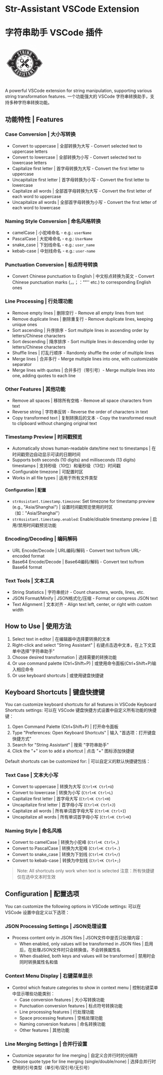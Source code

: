 # Str-Assistant VSCode Extension
# 字符串助手 VSCode 插件

<img src="static/icon.png" width="128" height="128" alt="插件图标">

A powerful VSCode extension for string manipulation, supporting various string transformation features.
一个功能强大的 VSCode 字符串转换助手，支持多种字符串转换功能。

## 功能特性 | Features

### Case Conversion | 大小写转换
- Convert to uppercase | 全部转换为大写 - Convert selected text to uppercase letters
- Convert to lowercase | 全部转换为小写 - Convert selected text to lowercase letters
- Capitalize first letter | 首字母转换为大写 - Convert the first letter to uppercase
- Uncapitalize first letter | 首字母转换为小写 - Convert the first letter to lowercase
- Capitalize all words | 全部首字母转换为大写 - Convert the first letter of each word to uppercase
- Uncapitalize all words | 全部首字母转换为小写 - Convert the first letter of each word to lowercase

### Naming Style Conversion | 命名风格转换
- camelCase | 小驼峰命名 - e.g.: `userName`
- PascalCase | 大驼峰命名 - e.g.: `UserName`
- snake_case | 下划线命名 - e.g.: `user_name`
- kebab-case | 中划线命名 - e.g.: `user-name`

### Punctuation Conversion | 标点符号转换
- Convert Chinese punctuation to English | 中文标点转换为英文 - Convert Chinese punctuation marks (，。；：""'' etc.) to corresponding English ones

### Line Processing | 行处理功能
- Remove empty lines | 删除空行 - Remove all empty lines from text
- Remove duplicate lines | 删除重复行 - Remove duplicate lines, keeping unique ones
- Sort ascending | 升序排序 - Sort multiple lines in ascending order by letters/Chinese characters
- Sort descending | 降序排序 - Sort multiple lines in descending order by letters/Chinese characters
- Shuffle lines | 打乱行顺序 - Randomly shuffle the order of multiple lines
- Merge lines | 合并多行 - Merge multiple lines into one, with customizable separator
- Merge lines with quotes | 合并多行（带引号）- Merge multiple lines into one, adding quotes to each line

### Other Features | 其他功能
- Remove all spaces | 移除所有空格 - Remove all space characters from text
- Reverse string | 字符串反转 - Reverse the order of characters in text
- Copy transformed text | 复制转换后的文本 - Copy the transformed result to clipboard without changing original text

### Timestamp Preview | 时间戳预览
- Automatically shows human-readable date/time next to timestamps | 在时间戳旁边自动显示可读的日期时间
- Supports both seconds (10 digits) and milliseconds (13 digits) timestamps | 支持秒级（10位）和毫秒级（13位）时间戳
- Configurable timezone | 可配置时区
- Works in all file types | 适用于所有文件类型

#### Configuration | 配置
- `strAssistant.timestamp.timezone`: Set timezone for timestamp preview (e.g., "Asia/Shanghai") | 设置时间戳预览使用的时区（如："Asia/Shanghai"）
- `strAssistant.timestamp.enabled`: Enable/disable timestamp preview | 启用/禁用时间戳预览功能

### Encoding/Decoding | 编码解码
- URL Encode/Decode | URL编码/解码 - Convert text to/from URL-encoded format
- Base64 Encode/Decode | Base64编码/解码 - Convert text to/from Base64 format

### Text Tools | 文本工具
- String Statistics | 字符串统计 - Count characters, words, lines, etc.
- JSON Format/Minify | JSON格式化/压缩 - Format or compress JSON text
- Text Alignment | 文本对齐 - Align text left, center, or right with custom width

## How to Use | 使用方法

1. Select text in editor | 在编辑器中选择要转换的文本
2. Right-click and select "String Assistant" | 右键点击选中文本，在上下文菜单中选择"字符串助手"
3. Choose desired transformation | 选择需要的转换功能
4. Or use command palette (Ctrl+Shift+P) | 或使用命令面板(Ctrl+Shift+P)输入相应命令
5. Or use keyboard shortcuts | 或使用键盘快捷键

## Keyboard Shortcuts | 键盘快捷键

You can customize keyboard shortcuts for all features in VSCode Keyboard Shortcuts settings:
可以在 VSCode 键盘快捷方式设置中自定义所有功能的快捷键：

1. Open Command Palette (Ctrl+Shift+P) | 打开命令面板
2. Type "Preferences: Open Keyboard Shortcuts" | 输入 "首选项：打开键盘快捷方式"
3. Search for "String Assistant" | 搜索 "字符串助手"
4. Click the "+" icon to add a shortcut | 点击 "+" 图标添加快捷键

Default shortcuts can be customized for: | 可以自定义的默认快捷键包括：

### Text Case | 文本大小写
- Convert to uppercase | 转换为大写 (`Ctrl+K Ctrl+U`)
- Convert to lowercase | 转换为小写 (`Ctrl+K Ctrl+L`)
- Capitalize first letter | 首字母大写 (`Ctrl+K Ctrl+H`)
- Uncapitalize first letter | 首字母小写 (`Ctrl+K Ctrl+J`)
- Capitalize all words | 所有单词首字母大写 (`Ctrl+K Ctrl+I`)
- Uncapitalize all words | 所有单词首字母小写 (`Ctrl+K Ctrl+K`)

### Naming Style | 命名风格
- Convert to camelCase | 转换为小驼峰 (`Ctrl+K Ctrl+,`)
- Convert to PascalCase | 转换为大驼峰 (`Ctrl+K Ctrl+.`)
- Convert to snake_case | 转换为下划线 (`Ctrl+K Ctrl+/`)
- Convert to kebab-case | 转换为中划线 (`Ctrl+K Ctrl+;`)

> Note: All shortcuts only work when text is selected
> 注意：所有快捷键仅在选中文本时生效

## Configuration | 配置选项

You can customize the following options in VSCode settings:
可以在 VSCode 设置中自定义以下选项：

### JSON Processing Settings | JSON处理设置
- Process content only in JSON files | JSON文件中是否只处理内容：
  - When enabled, only values will be transformed in JSON files | 启用后，在处理JSON文件时只会转换值，不会转换属性名
  - When disabled, both keys and values will be transformed | 禁用时会同时转换属性名和值

### Context Menu Display | 右键菜单显示
- Control which feature categories to show in context menu | 控制右键菜单中显示哪些功能类别：
  - Case conversion features | 大小写转换功能
  - Punctuation conversion features | 标点符号转换功能
  - Line processing features | 行处理功能
  - Space processing features | 空格处理功能
  - Naming conversion features | 命名转换功能
  - Other features | 其他功能

### Line Merging Settings | 合并行设置
- Customize separator for line merging | 自定义合并行时的分隔符
- Choose quote type for line merging (single/double/none) | 选择合并行时使用的引号类型（单引号/双引号/无引号）
